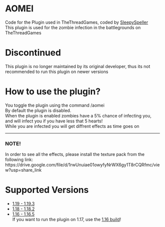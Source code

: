 # AOMEI
Code for the Plugin used in TheThreadGames, coded by [SleepySpeller](https://github.com/SleepySpeller)
<br>
This plugin is used for the zombie infection in the battlegrounds on TheThreadGames
<br>

# Discontinued
This plugin is no longer maintained by its original developer, thus its not recommended to run this plugin on newer versions
<br>

# How to use the plugin?
You toggle the plugin using the command /aomei
<br>
By default the plugin is disabled.
<br>
When the plugin is enabled zombies have a 5% chance of infecting you, and will infect you if you have less that 5 hearts!
<br>
While you are infected you will get diffrent effects as time goes on
<br>
<hr>
<h3><strong>NOTE!</strong></h3>
In order to see all the effects, please install the texture pack from the following link:<br>
https://drive.google.com/file/d/1rwUnuiae01owyfyNrWX6gy1T8rCQRfmc/view?usp=share_link
<br>

# Supported Versions
- [1.19 - 1.19.3](https://github.com/SleepySpeller/AOMEI/releases/tag/1.19)
- [1.18 - 1.18.2](https://github.com/SleepySpeller/AOMEI/releases/tag/1.18)
- [1.16 - 1.16.5](https://github.com/SleepySpeller/AOMEI/releases/tag/1.16)<br>
If you want to run the plugin on 1.17, use the [1.16 build](https://github.com/SleepySpeller/AOMEI/releases/tag/1.16)!
